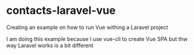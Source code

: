 # contacts-laravel-vue
Creating an example on how to run Vue withing a Laravel project

I am doing this example because I use vue-cli to create Vue SPA but thw way Laravel works is a bit different
